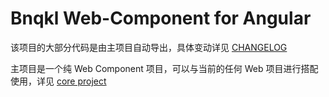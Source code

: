 # Bnqkl Web-Component for Angular

该项目的大部分代码是由主项目自动导出，具体变动详见 [CHANGELOG]('./CHANGELOG.md')

主项目是一个纯 Web Component 项目，可以与当前的任何 Web 项目进行搭配使用，详见 [core project]('../core/README.md')
